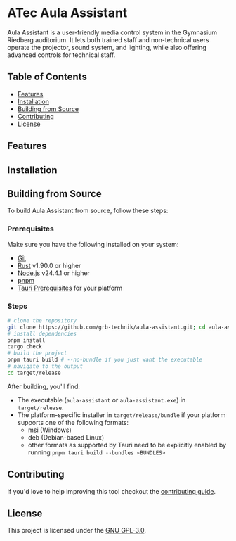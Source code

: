 # ATec Aula Assistant

Aula Assistant is a user-friendly media control system in the Gymnasium Riedberg auditorium.
It lets both trained staff and non-technical users operate the projector, sound system, and lighting,
while also offering advanced controls for technical staff.

## Table of Contents

- [Features](#features)
- [Installation](#installation)
- [Building from Source](#building-from-source)
- [Contributing](#contributing)
- [License](#license)

## Features

<!-- TODO -->

## Installation

<!-- TODO -->

## Building from Source

To build Aula Assistant from source, follow these steps:

### Prerequisites

Make sure you have the following installed on your system:

- [Git](https://git-scm.com/downloads)
- [Rust](https://www.rust-lang.org/tools/install) v1.90.0 or higher
- [Node.js](https://nodejs.org/en/download) v24.4.1 or higher
- [pnpm](https://pnpm.io/installation)
- [Tauri Prerequisites](https://tauri.app/start/prerequisites) for your platform

### Steps

```bash
# clone the repository
git clone https://github.com/grb-technik/aula-assistant.git; cd aula-assistant
# install dependencies
pnpm install
cargo check
# build the project
pnpm tauri build # --no-bundle if you just want the executable
# navigate to the output
cd target/release
```

After building, you'll find:

- The executable (`aula-assistant` or `aula-assistant.exe`) in `target/release`.
- The platform-specific installer in `target/release/bundle` if your platform supports one of the following formats:
    - msi (Windows)
    - deb (Debian-based Linux)
    - other formats as supported by Tauri need to be explicitly enabled by running `pnpm tauri build --bundles <BUNDLES>`

## Contributing

If you'd love to help improving this tool checkout the [contributing guide](CONTRIBUTING.md).

## License

This project is licensed under the [GNU GPL-3.0](LICENSE.txt).

